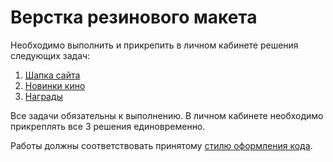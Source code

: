 # Верстка резинового макета

Необходимо выполнить и прикрепить в личном кабинете решения следующих задач:

1. [Шапка сайта](./header/)
2. [Новинки кино](./poster/)
3. [Награды](./trophy/)

Все задачи обязательны к выполнению. В личном кабинете необходимо прикреплять все 3 решения единовременно.

Работы должны соответствовать принятому [стилю оформления кода](https://github.com/netology-code/codestyle/tree/master/css).
